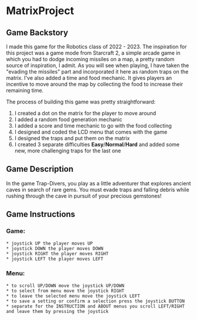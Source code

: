 # MatrixProject

## Game Backstory

I made this game for the Robotics class of 2022 - 2023. The inspiration for this project was a game mode from Starcraft 2, a simple arcade game in which you had to dodge incoming missiles on a map, a pretty random source of inspiration, I admit. As you will see when playing, I have taken the "evading the missiles" part and incorporated it here as random traps on the matrix. I've also added a time and food mechanic. It gives players an incentive to move around the map by collecting the food to increase their remaining time. 

The process of building this game was pretty straightforward:

  1. I created a dot on the matrix for the player to move around
  2. I added a random food generation mechanic
  3. I added a score and time mechanic to go with the food collecting 
  4. I designed and coded the LCD menu that comes with the game
  5. I designed the traps and put them on the matrix
  6. I created 3 separate difficulties **Easy**/**Normal**/**Hard** and added some new, more challenging traps for the last one
 
 ## Game Description
 
In the game Trap-Divers, you play as a little adventurer that explores ancient caves in search of rare gems. You must evade traps and falling debris while rushing through the cave in pursuit of your precious gemstones!

## Game Instructions

### Game:
  
    * joystick UP the player moves UP
    * joystick DOWN the player moves DOWN
    * joystick RIGHT the player moves RIGHT
    * joystick LEFT the player moves LEFT
  
### Menu:
  
    * to scroll UP/DOWN move the joystick UP/DOWN
    * to select from menu move the joystick RIGHT
    * to leave the selected menu move the joystick LEFT
    * to save a setting or confirm a selection press the joystick BUTTON
    * separate for the INSTRUCTION and ABOUT menus you scroll LEFT/RIGHT and leave them by pressing the joystick



